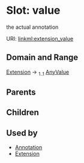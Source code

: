 
# Slot: value


the actual annotation

URI: [linkml:extension_value](https://w3id.org/linkml/extension_value)


## Domain and Range

[Extension](Extension.md) &#8594;  <sub>1..1</sub> [AnyValue](AnyValue.md)

## Parents


## Children


## Used by

 * [Annotation](Annotation.md)
 * [Extension](Extension.md)
